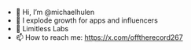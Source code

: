 - 👋 Hi, I’m @michaelhulen
- 👀 I explode growth for apps and influencers
- 💞️ Limitless Labs
- 📫 How to reach me: https://x.com/offtherecord267

<!---
michaelhulen/michaelhulen is a ✨ special ✨ repository because its `README.md` (this file) appears on your GitHub profile.
You can click the Preview link to take a look at your changes.
--->
